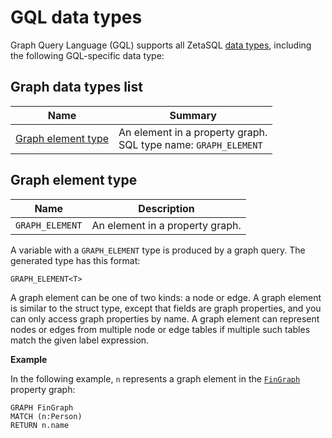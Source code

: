 

<!-- mdlint off(WHITESPACE_LINE_LENGTH) -->

# GQL data types

Graph Query Language (GQL) supports all ZetaSQL [data types][data-types],
including the following GQL-specific data type:

## Graph data types list

<table>
  <thead>
    <tr>
      <th>Name</th>
      <th>Summary</th>
    </tr>
  </thead>
  <tbody>

<tr>
  <td><a href="#graph_element_type">Graph element type</a>
</td>
  <td>
    An element in a property graph.<br/>
    SQL type name: <code>GRAPH_ELEMENT</code>
  </td>
</tr>

  </tbody>
</table>

## Graph element type 
<a id="graph_element_type"></a>

<table>
<thead>
<tr>
<th>Name</th>
<th>Description</th>
</tr>
</thead>
<tbody>
<tr>
<td><code>GRAPH_ELEMENT</code></td>
<td>
  An element in a property graph.
</td>
</tr>
</tbody>
</table>

A variable with a `GRAPH_ELEMENT` type is produced by a graph query.
The generated type has this format:

```
GRAPH_ELEMENT<T>
```

A graph element can be one of two kinds: a node or edge.
A graph element is similar to the struct type, except that fields are
graph properties, and you can only access graph properties by name.
A graph element can represent nodes or edges from multiple node or edge tables
if multiple such tables match the given label expression.

**Example**

In the following example, `n` represents a graph element in the
[`FinGraph`][fin-graph] property graph:

```zetasql
GRAPH FinGraph
MATCH (n:Person)
RETURN n.name
```

[graph-query]: https://github.com/google/zetasql/blob/master/docs/graph-intro.md

[fin-graph]: https://github.com/google/zetasql/blob/master/docs/graph-schema-statements.md#fin_graph

[data-types]: https://github.com/google/zetasql/blob/master/docs/data-types.md

